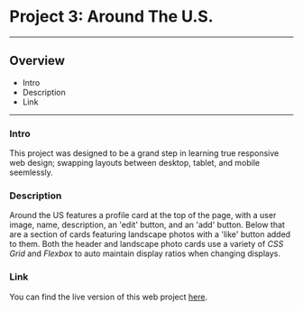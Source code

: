 # Project 3: Around The U.S.

---

## Overview  

* Intro
* Description
* Link

---

### **Intro**
  
This project was designed to be a grand step in learning true responsive web design; swapping layouts between desktop, tablet, and mobile seemlessly.
  
### **Description**
  
Around the US features a profile card at the top of the page, with a user image, name, description, an 'edit' button, and an 'add' button. Below that are a section of cards featuring landscape photos with a 'like' button added to them. Both the header and landscape photo cards use a variety of *CSS Grid* and *Flexbox* to auto maintain display ratios when changing displays.

### **Link**

You can find the live version of this web project [here](https://arrangedgodly.com/se_project_aroundtheus/).